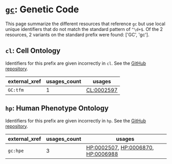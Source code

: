# [`gc`](https://bioregistry.io/gc): Genetic Code

This page summarize the different resources that reference `gc`
but use local unique identifiers that do not match the standard pattern of
`^\d+$`. Of the 2 resources,
2 variants on the standard prefix were found: ['GC', 'gc'].

## `cl`: Cell Ontology

Identifiers for this prefix are given incorrectly in `cl`. See the [GitHub repository](https://github.com/obophenotype/cell-ontology).

| external_xref   |   usages_count | usages                                                  |
|-----------------|----------------|---------------------------------------------------------|
| `GC:tfm`        |              1 | [CL:0002597](http://purl.obolibrary.org/obo/CL_0002597) |

## `hp`: Human Phenotype Ontology

Identifiers for this prefix are given incorrectly in `hp`. See the [GitHub repository](https://github.com/obophenotype/human-phenotype-ontology).

| external_xref   |   usages_count | usages                                                                                                                                                                    |
|-----------------|----------------|---------------------------------------------------------------------------------------------------------------------------------------------------------------------------|
| `gc:hpe`        |              3 | [HP:0002507](http://purl.obolibrary.org/obo/HP_0002507), [HP:0006870](http://purl.obolibrary.org/obo/HP_0006870), [HP:0006988](http://purl.obolibrary.org/obo/HP_0006988) |

